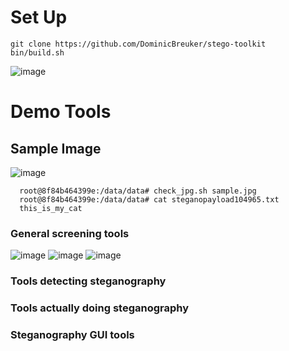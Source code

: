 # Set Up 
    git clone https://github.com/DominicBreuker/stego-toolkit
    bin/build.sh
 ![image](https://user-images.githubusercontent.com/92283038/178005943-5c221cb8-e092-4044-a499-15d8a6676817.png)

# Demo Tools 

## Sample Image

![image](https://user-images.githubusercontent.com/92283038/178007056-b8883f89-fbf1-41f9-aee7-2b4e3c7f9bad.png)


      root@8f84b464399e:/data/data# check_jpg.sh sample.jpg
      root@8f84b464399e:/data/data# cat steganopayload104965.txt
      this_is_my_cat
 
 ### General screening tools
 
 ![image](https://user-images.githubusercontent.com/92283038/178107965-a3b76bc1-a301-4aab-adba-54bc9431b3d7.png)
![image](https://user-images.githubusercontent.com/92283038/178108278-c4fd9930-f343-4fde-9876-f94e8caa2a98.png)
![image](https://user-images.githubusercontent.com/92283038/178108363-2d9f75de-fb92-4bf7-b689-62626451205c.png)

 ### Tools detecting steganography
 
 ### Tools actually doing steganography
 
 ### Steganography GUI tools
 

